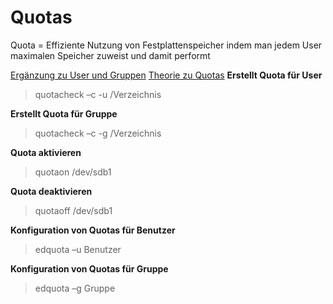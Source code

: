 # Quotas

Quota = Effiziente Nutzung von Festplattenspeicher indem man jedem User maximalen Speicher zuweist und damit performt

[Ergänzung zu User und Gruppen](./UserAndGroupManagement.md)
[Theorie zu Quotas]()
**Erstellt Quota für User**
>quotacheck –c -u /Verzeichnis

**Erstellt Quota für Gruppe**
>quotacheck –c -g /Verzeichnis 

**Quota aktivieren**
>quotaon /dev/sdb1 

**Quota deaktivieren**
>quotaoff /dev/sdb1 

**Konfiguration von Quotas für Benutzer**
>edquota –u Benutzer 

**Konfiguration von Quotas für Gruppe**
>edquota –g Gruppe 